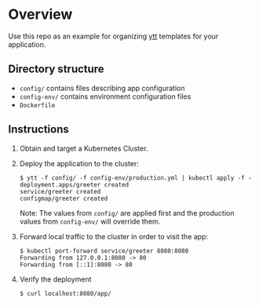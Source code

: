 # Overview

Use this repo as an example for organizing [ytt](https://get-ytt.io) templates for your application.

## Directory structure

- `config/` contains files describing app configuration
- `config-env/` contains environment configuration files
- `Dockerfile`

## Instructions

1. Obtain and target a Kubernetes Cluster.

1. Deploy the application to the cluster:
   ```console
   $ ytt -f config/ -f config-env/production.yml | kubectl apply -f -
   deployment.apps/greeter created
   service/greeter created
   configmap/greeter created
   ```
   Note: The values from `config/` are applied first and the production values from `config-env/` will override them. 

1. Forward local traffic to the cluster in order to visit the app:
    ```console
   $ kubectl port-forward service/greeter 8080:8080
   Forwarding from 127.0.0.1:8080 -> 80
   Forwarding from [::1]:8080 -> 80
    ```

1. Verify the deployment
   ```console
   $ curl localhost:8080/app/
   ``` 
